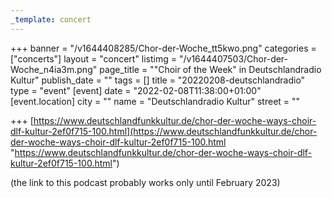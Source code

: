 ```yaml
---
_template: concert
---
```



+++
banner = "/v1644408285/Chor-der-Woche_tt5kwo.png"
categories = ["concerts"]
layout = "concert"
listimg = "/v1644407503/Chor-der-Woche_n4ia3m.png"
page_title = "\"Choir of the Week\" in Deutschlandradio Kultur"
publish_date = ""
tags = []
title = "20220208-deutschlandradio"
type = "event"
[event]
date = "2022-02-08T11:38:00+01:00"
[event.location]
city = ""
name = "Deutschlandradio Kultur"
street = ""

+++
[https://www.deutschlandfunkkultur.de/chor-der-woche-ways-choir-dlf-kultur-2ef0f715-100.html](https://www.deutschlandfunkkultur.de/chor-der-woche-ways-choir-dlf-kultur-2ef0f715-100.html "https://www.deutschlandfunkkultur.de/chor-der-woche-ways-choir-dlf-kultur-2ef0f715-100.html")

(the link to this podcast probably works only until February 2023)

